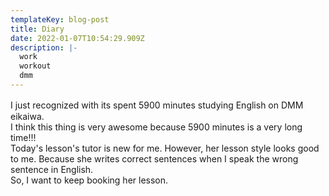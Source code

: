 ```yaml
---
templateKey: blog-post
title: Diary
date: 2022-01-07T10:54:29.909Z
description: |-
  work
  workout
  dmm
---
```

I just recognized with its spent 5900 minutes studying English on DMM　eikaiwa.  
I think this thing is very awesome because 5900 minutes is a very long time!!!  
Today's lesson's tutor is new for me. However, her lesson style looks good to me. Because she writes correct sentences when I speak the wrong sentence in English.  
So, I want to keep booking her lesson.  
